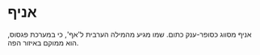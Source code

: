 # אניף

אניף מסווג כסופר-ענק כתום. שמו מגיע מהמילה הערבית ל'אף', כי במערכת פגסוס, הוא
ממוקם באיזור הפה.
